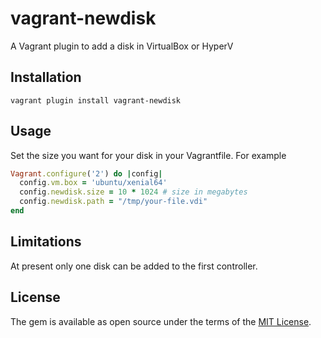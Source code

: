 # vagrant-newdisk

A Vagrant plugin to add a disk in VirtualBox or HyperV


## Installation


```shell
vagrant plugin install vagrant-newdisk
```

## Usage

Set the size you want for your disk in your Vagrantfile. For example

```ruby
Vagrant.configure('2') do |config|
  config.vm.box = 'ubuntu/xenial64'
  config.newdisk.size = 10 * 1024 # size in megabytes
  config.newdisk.path = "/tmp/your-file.vdi"
end
```
## Limitations

At present only one disk can be added to the first controller.

## License

The gem is available as open source under the terms of the [MIT License](http://opensource.org/licenses/MIT).

